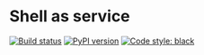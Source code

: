 # Shell as service

[![Build status](https://github.com/QualiSystems/shell-as-service/workflows/CI/badge.svg?branch=master)](https://github.com/QualiSystems/shell-as-service/actions?query=branch%3Amaster)
[![PyPI version](https://shields.io/pypi/v/shell-as-service)](https://pypi.org/project/shell-as-service)
[![Code style: black](https://img.shields.io/badge/code%20style-black-000000.svg)](https://github.com/python/black)
